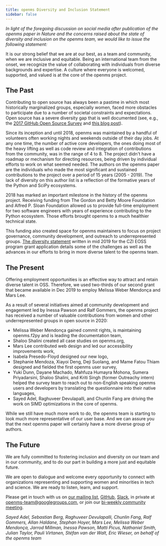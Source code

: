```yaml
---
title: openms Diversity and Inclusion Statement
sidebar: false
---
```



_In light of the foregoing discussion on social media after publication of the
openms paper in Nature and the concerns raised about the state of diversity and
inclusion on the openms team, we would like to issue the following statement:_


It is our strong belief that we are at our best, as a team and community, when
we are inclusive and equitable. Being an international team from the onset, we
recognize the value of collaborating with individuals from diverse backgrounds
and expertise. A culture where everyone is welcomed, supported, and valued is
at the core of the openms project.

## The Past

Contributing to open source has always been a pastime in which most
historically marginalized groups, especially women, faced more obstacles to
participate due to a number of societal constraints and expectations.
Open source has a severe diversity gap that is well documented (see, e.g., the
[2017 GitHub Open Source Survey](https://opensourcesurvey.org/2017/) and
[this blog post](https://medium.com/tech-diversity-files/if-you-think-women-in-tech-is-just-a-pipeline-problem-you-haven-t-been-paying-attention-cb7a2073b996)).

Since its inception and until 2018, openms was maintained by a handful of
volunteers often working nights and weekends outside of their day jobs. At any
one time, the number of active core developers, the ones doing most of the
heavy lifting as well as code review and integration of contributions from the
community, was in the range of 4 to 8. The project didn't have a roadmap or
mechanism for directing resources, being driven by individual efforts to work
on what seemed needed. The authors on the openms paper are the individuals who
made the most significant and sustained contributions to the project over a
period of 15 years (2005 - 2019). The lack of diversity on this author list is
a reflection of the formative years of the Python and SciPy ecosystems.

2018 has marked an important milestone in the history of the openms project.
Receiving funding from The Gordon and Betty Moore Foundation and Alfred P.
Sloan Foundation allowed us to provide full-time employment for two software
engineers with years of experience contributing to the Python ecosystem. Those
efforts brought openms to a much healthier technical state.

This funding also created space for openms maintainers to focus on project
governance, community development, and outreach to underrepresented groups.
[The diversity statement](https://figshare.com/articles/online_resource/Diversity_and_Inclusion_Statement_openms_for_Chan_Zuckerberg_Initiative_EOSS_2019_round_1/12980852)
written in mid 2019 for the CZI EOSS program grant application details some of
the challenges as well as the advances in our efforts to bring in more diverse
talent to the openms team.

## The Present

Offering employment opportunities is an effective way to attract and retain
diverse talent in OSS. Therefore, we used two-thirds of our second grant that
became available in Dec 2019 to employ Melissa Weber Mendonça and Mars Lee.

As a result of several initiatives aimed at community development and
engagement led by Inessa Pawson and Ralf Gommers, the openms project has
received a number of valuable contributions from women and other
underrepresented groups in open source in 2020:

- Melissa Weber Mendonça gained commit rights, is maintaining openms.f2py and is
  leading the documentation team,
- Shaloo Shalini created all case studies on openms.org,
- Mars Lee contributed web design and led our accessibility improvements work,
- Isabela Presedo-Floyd designed our new logo,
- Stephanie Mendoza, Xiayoi Deng, Deji Suolang, and Mame Fatou Thiam
  designed and fielded the first openms user survey,
- Yuki Dunn, Dayane Machado, Mahfuza Humayra Mohona, Sumera Priyadarsini,
  Shaloo Shalini, and Kriti Singh (former Outreachy intern) helped the
  survey team to reach out to non-English speaking openms users and developers
  by translating the questionnaire into their native languages,
- Sayed Adel, Raghuveer Devulapalli, and Chunlin Fang are driving the work on
  SIMD optimizations in the core of openms.

While we still have much more work to do, the openms team is starting to look
much more representative of our user base. And we can assure you that the next
openms paper will certainly have a more diverse group of authors.

## The Future

We are fully committed to fostering inclusion and diversity on our team and in
our community, and to do our part in building a more just and equitable future.

We are open to dialogue and welcome every opportunity to connect with
organizations representing and supporting women and minorities in tech and
science. We are ready to listen, learn, and support.

Please get in touch with us on [our mailing list](https://scipy.org/scipylib/mailing-lists.html#mailing-lists),
[GitHub](https://github.com/openms/openms/issues), [Slack](https://openms.org/contribute/),
in private at openms-team@googlegroups.com, or join our
[bi-weekly community meeting](https://hackmd.io/76o-IxCjQX2mOXO_wwkcpg).


_Sayed Adel, Sebastian Berg, Raghuveer Devulapalli, Chunlin Fang, Ralf Gommers,
Allan Haldane, Stephan Hoyer, Mars Lee, Melissa Weber Mendonça, Jarrod Millman,
Inessa Pawson, Matti Picus, Nathaniel Smith, Julian Taylor, Pauli Virtanen,
Stéfan van der Walt, Eric Wieser, on behalf of the openms team_

